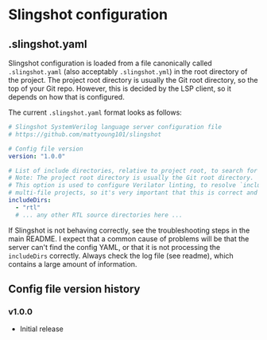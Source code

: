 # Slingshot configuration

## .slingshot.yaml
Slingshot configuration is loaded from a file canonically called `.slingshot.yaml` 
(also acceptably `.slingshot.yml`) in the root directory of the project. The project root directory 
is usually the Git root directory, so the top of your Git repo. However, this is decided by the 
LSP client, so it depends on how that is configured.

The current `.slingshot.yaml` format looks as follows:

```yaml
# Slingshot SystemVerilog language server configuration file
# https://github.com/mattyoung101/slingshot

# Config file version
version: "1.0.0"

# List of include directories, relative to project root, to search for SystemVerilog files.
# Note: The project root directory is usually the Git root directory.
# This option is used to configure Verilator linting, to resolve `include directives, and to index
# multi-file projects, so it's very important that this is correct and kept up to date.
includeDirs:
  - "rtl"
  # ... any other RTL source directories here ...
```

If Slingshot is not behaving correctly, see the troubleshooting steps in the main README. I expect
that a common cause of problems will be that the server can't find the config YAML, or that it is
not processing the `includeDirs` correctly. Always check the log file (see readme), which contains
a large amount of information.

## Config file version history
### v1.0.0
- Initial release